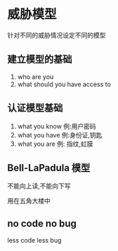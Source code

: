 # 威胁模型

针对不同的威胁情况设定不同的模型

## 建立模型的基础

1. who are you
2. what should you have access to 

## 认证模型基础

1. what you know 例:用户密码
2. what you have 例:身份证,钥匙
3. what you are 例: 指纹,虹膜

## Bell-LaPadula 模型

不能向上读,不能向下写 

用在五角大楼中

## no code no bug

less code less bug
